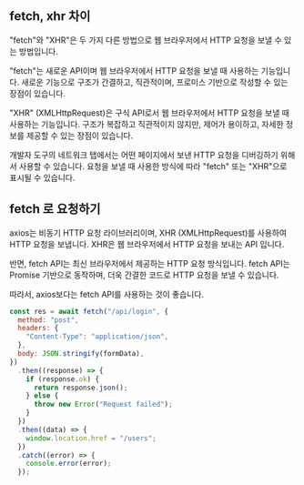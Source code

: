## fetch, xhr 차이

"fetch"와 "XHR"은 두 가지 다른 방법으로 웹 브라우저에서 HTTP 요청을 보낼 수 있는 방법입니다.

"fetch"는 새로운 API이며 웹 브라우저에서 HTTP 요청을 보낼 때 사용하는 기능입니다. 새로운 기능으로 구조가 간결하고, 직관적이며, 프로미스 기반으로 작성할 수 있는 장점이 있습니다.

"XHR" (XMLHttpRequest)은 구식 API로서 웹 브라우저에서 HTTP 요청을 보낼 때 사용하는 기능입니다. 구조가 복잡하고 직관적이지 않지만, 제어가 용이하고, 자세한 정보를 제공할 수 있는 장점이 있습니다.

개발자 도구의 네트워크 탭에서는 어떤 페이지에서 보낸 HTTP 요청을 디버깅하기 위해서 사용할 수 있습니다. 요청을 보낼 때 사용한 방식에 따라 "fetch" 또는 "XHR"으로 표시될 수 있습니다.

## fetch 로 요청하기

axios는 비동기 HTTP 요청 라이브러리이며, XHR (XMLHttpRequest)를 사용하여 HTTP 요청을 보냅니다. XHR은 웹 브라우저에서 HTTP 요청을 보내는 API 입니다.

반면, fetch API는 최신 브라우저에서 제공하는 HTTP 요청 방식입니다. fetch API는 Promise 기반으로 동작하며, 더욱 간결한 코드로 HTTP 요청을 보낼 수 있습니다.

따라서, axios보다는 fetch API를 사용하는 것이 좋습니다.

```javascript
const res = await fetch("/api/login", {
  method: "post",
  headers: {
    "Content-Type": "application/json",
  },
  body: JSON.stringify(formData),
})
  .then((response) => {
    if (response.ok) {
      return response.json();
    } else {
      throw new Error("Request failed");
    }
  })
  .then((data) => {
    window.location.href = "/users";
  })
  .catch((error) => {
    console.error(error);
  });
```
